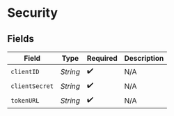 # Security


## Fields

| Field              | Type               | Required           | Description        |
| ------------------ | ------------------ | ------------------ | ------------------ |
| `clientID`         | *String*           | :heavy_check_mark: | N/A                |
| `clientSecret`     | *String*           | :heavy_check_mark: | N/A                |
| `tokenURL`         | *String*           | :heavy_check_mark: | N/A                |